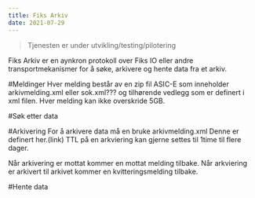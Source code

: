 ```yaml
---
title: Fiks Arkiv
date: 2021-07-29
---
```


> Tjenesten er under utvikling/testing/pilotering

Fiks Arkiv er en aynkron protokoll over Fiks IO eller andre transportmekanismer for å søke, arkivere og hente data fra et arkiv.

#Meldinger
Hver melding består av en zip fil ASIC-E som inneholder arkivmelding.xml eller sok.xml??? og tilhørende vedlegg som er definert i xml filen.
Hver melding kan ikke overskride 5GB.

#Søk etter data


#Arkivering
For å arkivere data må en bruke arkivmelding.xml Denne er definert her.(link)
TTL på en arkviering kan gjerne settes til 1time til flere dager. 

Når arkivering er mottat kommer en mottat melding tilbake.
Når arkviering er arkivert til arkivet kommer en kvitteringsmelding tilbake.

#Hente data